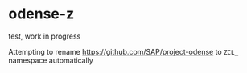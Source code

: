 # odense-z
test, work in progress

Attempting to rename https://github.com/SAP/project-odense to `ZCL_` namespace automatically

